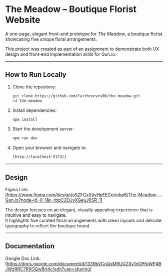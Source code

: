 # The Meadow – Boutique Florist Website

A one-page, elegant front-end prototype for *The Meadow*, a boutique florist showcasing five unique floral arrangements.

This project was created as part of an assignment to demonstrate both UX design and front-end implementation skills for Gun.io.

---

## How to Run Locally

1. Clone the repository:
   ```bash
   git clone https://github.com/faithreeves00/the-meadow.git
   cd the-meadow
   
2. Install dependencies:
   ```bash
   npm install

3. Start the development server:
   ```bash
   npm run dev

4. Open your browser and navigate to:
   ```bash
   [http://localhost:5173/]

---

## Design
Figma Link: [https://www.figma.com/design/o9ZFGxXtiyHpFEGcirobp6/The-Meadow---Gun.io?node-id=0-1&t=rbpC2OJvXGeuJ6SR-1]

The design focuses on an elegant, visually appealing experience that is intuitive and easy to navigate.  
It highlights five curated floral arrangements with clean layouts and delicate typography to reflect the boutique brand.

---

## Documentation
Google Doc Link: [https://docs.google.com/document/d/1339bVCqQsM9UGZXv1nOPfqWP4BJWzRRC7R9OQwBri4c/edit?usp=sharing]
